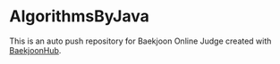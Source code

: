 # AlgorithmsByJava
This is an auto push repository for Baekjoon Online Judge created with [BaekjoonHub](https://github.com/BaekjoonHub/BaekjoonHub).
